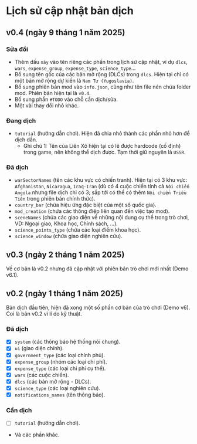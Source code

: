 # Lịch sử cập nhật bản dịch

## v0.4 (ngày 9 tháng 1 năm 2025)

### Sửa đổi

- Thêm dấu `này` vào tên riêng các phần trong lịch sử cập nhật, ví dụ `dlcs`, `wars`, `expense_group`, `expense_type`, `science_type`...
- Bổ sung tên gốc của các bản mở rộng (DLCs) trong `dlcs`. Hiện tại chỉ có một bản mở rộng dự kiến là `Nam Tư (Yugoslavia)`.
- Bổ sung phiên bản mod vào `info.json`, cũng như tên file nén chứa folder mod. Phiên bản hiện tại là `v0.4`.
- Bổ sung phần `#TODO` vào chỗ cần dịch/sửa.
- Một vài thay đổi nhỏ khác.

### Đang dịch

- `tutorial` (hướng dẫn chơi). Hiện đã chia nhỏ thành các phần nhỏ hơn để dịch dần.
    - Ghi chú 1: Tên của Liên Xô hiện tại có lẽ được hardcode (cố định) trong game, nên không thể dịch được. Tạm thời giữ nguyên là `USSR`.

### Đã dịch

- `warSectorNames` (tên các khu vực có chiến tranh). Hiện tại có 3 khu vực: `Afghanistan`, `Nicaragua`, `Iraq-Iran` (dù có 4 cuộc chiến tính cả `Nội chiến Angola` nhưng file dịch chỉ có 3; sắp tới có thể có thêm `Nội chiến Triều Tiên` trong phiên bản chính thức).
- `country_bar` (chứa hiệu ứng đặc biệt của một số quốc gia).
- `mod_creation` (chứa các thông điệp liên quan đến việc tạo mod).
- `sceneNames` (chứa các giao diện về những nội dung cụ thể trong trò chơi, VD: Ngoại giao, Khoa học, Chính sách, ...).
- `science_points_type` (chứa các loại điểm khoa học).
- `science_window` (chứa giao diện nghiên cứu).

## v0.3 (ngày 2 tháng 1 năm 2025)
Về cơ bản là v0.2 nhưng đã cập nhật với phiên bản trò chơi mới nhất (Demo v6.1).

## v0.2 (ngày 1 tháng 1 năm 2025)

Bản dịch đầu tiên, hiện đã xong một số phần cơ bản của trò chơi (Demo v6). Coi là bản v0.2 vì lí do kỹ thuật.

### Đã dịch

- [x] `system` (các thông báo hệ thống nói chung).
- [x] `ui` (giao diện chính).
- [x] `government_type` (các loại chính phủ).
- [x] `expense_group` (nhóm các loại chi phí).
- [x] `expense_type` (các loại chi phí cụ thể).
- [x] `wars` (các cuộc chiến).
- [x] `dlcs` (các bản mở rộng - DLCs).
- [x] `science_type` (các loại nghiên cứu).
- [x] `notifications_names` (tên thông báo).

### Cần dịch
- [ ] `tutorial` (hướng dẫn chơi).
- Và các phần khác.